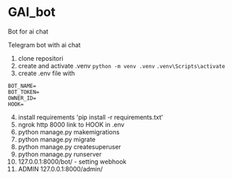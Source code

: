 # GAI_bot
Bot for ai chat

Telegram bot with ai chat

1. clone repositori
2. create and activate .venv
```python -m venv .venv```
```.venv\Scripts\activate```
5. create .env file with 
```python3
BOT_NAME=
BOT_TOKEN=
OWNER_ID=
HOOK=
```
4. install requirements 'pip install -r requirements.txt'
5. ngrok http 8000 link to HOOK in .env
6. python manage.py makemigrations
7. python manage.py migrate
8. python manage.py createsuperuser
9. python manage.py runserver
10. 127.0.0.1:8000/bot/  - setting webhook
11. ADMIN 127.0.0.1:8000/admin/
